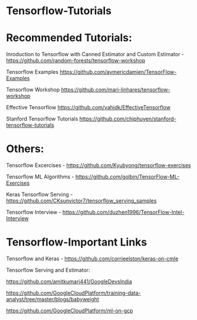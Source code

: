 # Tensorflow-Tutorials

# Recommended Tutorials:

Inroduction to Tensorflow with Canned Estimator and Custom Estimator - https://github.com/random-forests/tensorflow-workshop

Tensorflow Examples https://github.com/aymericdamien/TensorFlow-Examples

Tensorflow Workshop https://github.com/mari-linhares/tensorflow-workshop

Effective Tensorflow https://github.com/vahidk/EffectiveTensorflow

Stanford Tensorflow Tutorials https://github.com/chiphuyen/stanford-tensorflow-tutorials

# Others:

Tensorflow Excercises - https://github.com/Kyubyong/tensorflow-exercises

Tensorflow ML Algorithms - https://github.com/golbin/TensorFlow-ML-Exercises

Keras Tensorflow Serving - https://github.com/CKsunvictor7/tensorflow_serving_samples

Tensorflow Interview - https://github.com/duzhen1996/TensorFlow-Intel-Interview

# Tensorflow-Important Links

Tensorflow and Keras - https://github.com/corrieelston/keras-on-cmle

Tensorflow Serving and Estimator:

https://github.com/amitkumarj441/GoogleDevsIndia

https://github.com/GoogleCloudPlatform/training-data-analyst/tree/master/blogs/babyweight

https://github.com/GoogleCloudPlatform/ml-on-gcp
